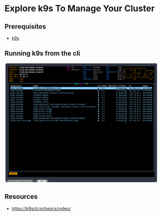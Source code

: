 # Explore k9s To Manage Your Cluster

## Prerequisites

- [k9s](https://k9scli.io/topics/install/)

## Running k9s from the cli

![k9s ui](../../images/k9s.png)

## Resources

- <https://k9scli.io/topics/video/>
